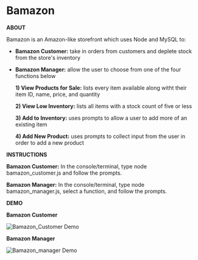 # Bamazon

**ABOUT**

Bamazon is an Amazon-like storefront which uses Node and MySQL to:
  * **Bamazon Customer:** take in orders from customers and deplete stock from the store's inventory
  * **Bamazon Manager:** allow the user to choose from one of the four functions below
  
    **1) View Products for Sale:** lists every item available along witht their item ID, name, price, and quantity
    
    **2) View Low Inventory:** lists all items with a stock count of five or less
    
    **3) Add to Inventory:** uses prompts to allow a user to add more of an existing item
    
    **4) Add New Product:** uses prompts to collect input from the user in order to add a new product
    

**INSTRUCTIONS**

**Bamazon Customer:** 
   In the console/terminal, type node bamazon_customer.js and follow the prompts.
   
**Bamazon Manager:**
  In the console/terminal, type node bamazon_manager.js, select a function, and follow the prompts.

**DEMO**

**Bamazon Customer**

![Bamazon_Customer Demo](https://media.giphy.com/media/iiJmUyYSi7oHZvOmoH/giphy.gif)

**Bamazon Manager**

![Bamazon_manager Demo](https://media.giphy.com/media/Y0bhwJ3y8cTdQgWXmY/giphy.gif)
  
